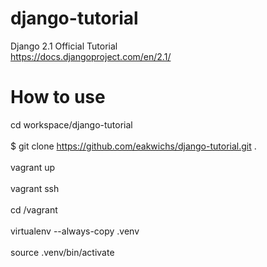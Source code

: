 # django-tutorial

Django 2.1 Official Tutorial<br>
https://docs.djangoproject.com/en/2.1/

# How to use
cd workspace/django-tutorial<br>
<br>
$ git clone https://github.com/eakwichs/django-tutorial.git .<br>
<br>
vagrant up<br>
<br>
vagrant ssh<br>
<br>
cd /vagrant<br>
<br>
virtualenv --always-copy .venv<br>
<br>
source .venv/bin/activate<br>
